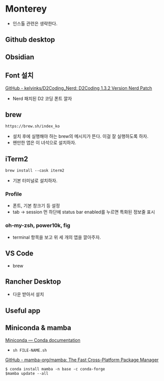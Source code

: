 
# Monterey 

- 인스톨 관련은 생략한다.

## Github desktop 

## Obsidian 

## Font 설치 
[GitHub - kelvinks/D2Coding_Nerd: D2Coding 1.3.2 Version Nerd Patch](https://github.com/kelvinks/D2Coding_Nerd)
- Nerd 패치된 D2 코딩 폰트 깔자 

## brew
```
https://brew.sh/index_ko
```
- 설치 후에 실행해야 하는 brew의 메시지가 뜬다. 이걸 잘 실행하도록 하자. 
- 왠만한 앱은 이 녀석으로 설치하자. 

## iTerm2 

```
brew install --cask iterm2
```

- 기본 터미널로 설치하자. 

### Profile 
- 폰트, 기본 창크기 등 설정 
- tab -> session 먼 하단에 status bar enabled를 누르면 특화된 정보줄 표시 

### oh-my-zsh, power10k, fig 
- terminal 항목을 보고 위 세 개의 앱을 깔아주자. 

## VS Code 
- brew 

## Rancher Desktop
- 다운 받아서 설치 

## Useful app 

## Miniconda & mamba 
[Miniconda — Conda documentation](https://docs.conda.io/en/latest/miniconda.html)
- `sh FILE-NAME.sh`

[GitHub - mamba-org/mamba: The Fast Cross-Platform Package Manager](https://github.com/mamba-org/mamba)

```
$ conda install mamba -n base -c conda-forge
$mamba update --all
```


